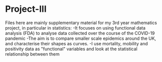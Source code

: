 # Project-III
Files here are mainly supplementary material for my 3rd year mathematics project, in particular in statistics:
-It focuses on using functional data analysis (FDA) to analyse data collected over the course of the COVID-19 pandemic
-The aim is to compare smaller scale epidemics around the UK, and characterise their shapes as curves.
-I use mortality, mobility and positivity data as "functional" variables and look at the statistical relationship between them


